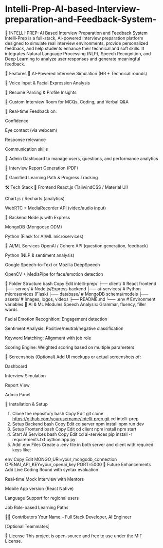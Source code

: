 # Intelli-Prep-AI-based-Interview-preparation-and-Feedback-System-
🌟 INTELLI-PREP: AI Based Interview Preparation and Feedback System
Intelli-Prep is a full-stack, AI-powered interview preparation platform designed to simulate real interview environments, provide personalized feedback, and help students enhance their technical and soft skills. It integrates Natural Language Processing (NLP), Speech Recognition, and Deep Learning to analyze user responses and generate meaningful feedback.

🚀 Features
🔹 AI-Powered Interview Simulation (HR + Technical rounds)

🔹 Voice Input & Facial Expression Analysis

🔹 Resume Parsing & Profile Insights

🔹 Custom Interview Room for MCQs, Coding, and Verbal Q&A

🔹 Real-time Feedback on:

Confidence

Eye contact (via webcam)

Response relevance

Communication skills

🔹 Admin Dashboard to manage users, questions, and performance analytics

🔹 Interview Report Generation (PDF)

🔹 Gamified Learning Path & Progress Tracking

🛠️ Tech Stack
🔹 Frontend
React.js (TailwindCSS / Material UI)

Chart.js / Recharts (analytics)

WebRTC + MediaRecorder API (video/audio input)

🔹 Backend
Node.js with Express

MongoDB (Mongoose ODM)

Python (Flask for AI/ML microservices)

🔹 AI/ML Services
OpenAI / Cohere API (question generation, feedback)

Python (NLP & sentiment analysis)

Google Speech-to-Text or Mozilla DeepSpeech

OpenCV + MediaPipe for face/emotion detection

📁 Folder Structure
bash
Copy
Edit
intelli-prep/
├── client/             # React frontend
├── server/             # Node.js/Express backend
├── ai-services/        # Python microservices (Flask)
├── database/           # MongoDB schema/models
├── assets/             # Images, logos, videos
├── README.md
└── .env                # Environment variables
🧠 AI & ML Modules
Speech Analysis: Grammar, fluency, filler words

Facial Emotion Recognition: Engagement detection

Sentiment Analysis: Positive/neutral/negative classification

Keyword Matching: Alignment with job role

Scoring Engine: Weighted scoring based on multiple parameters

📸 Screenshots (Optional)
Add UI mockups or actual screenshots of:

Dashboard

Interview Simulation

Report View

Admin Panel

🧪 Installation & Setup
1. Clone the repository
bash
Copy
Edit
git clone https://github.com/yourusername/intelli-prep.git
cd intelli-prep
2. Setup Backend
bash
Copy
Edit
cd server
npm install
npm run dev
3. Setup Frontend
bash
Copy
Edit
cd client
npm install
npm start
4. Start AI Services
bash
Copy
Edit
cd ai-services
pip install -r requirements.txt
python app.py
5. Add .env Files
Create a .env file in both server and client with required keys like:

env
Copy
Edit
MONGO_URI=your_mongodb_connection
OPENAI_API_KEY=your_openai_key
PORT=5000
📝 Future Enhancements
Add Live Coding Round with syntax evaluation

Real-time Mock Interview with Mentors

Mobile App version (React Native)

Language Support for regional users

Job Role-based Learning Paths

👩‍💻 Contributors
Your Name – Full Stack Developer, AI Engineer

[Optional Teammates]

📄 License
This project is open-source and free to use under the MIT License.
